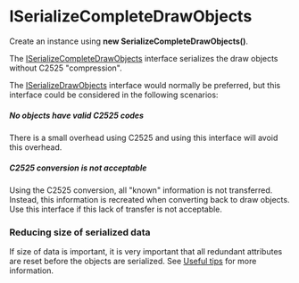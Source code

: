 # ISerializeCompleteDrawObjects

Create an instance using **new SerializeCompleteDrawObjects()**.

The [ISerializeCompleteDrawObjects](maria_gdk/programming/functionality/drawobjects/serialize/serializecompletedrawobjects) interface serializes the draw objects without C2525 "compression". 

The [ISerializeDrawObjects](maria_gdk/programming/functionality/drawobjects/serialize/serializedrawobjects) interface would normally be preferred, but this interface could be considered in the following scenarios:

##### No objects have valid C2525 codes

There is a small overhead using C2525 and using this interface will avoid this overhead.

##### C2525 conversion is not acceptable

Using the C2525 conversion, all "known" information is not transferred. Instead, this information is recreated when converting back to draw objects. Use this interface if this lack of transfer is not acceptable.

### Reducing size of serialized data

If size of data is important, it is very important that all redundant attributes are reset before the objects are serialized. See [Useful tips](maria_gdk/programming/functionality/drawobjects/serialize/bestpractises) for more information.


